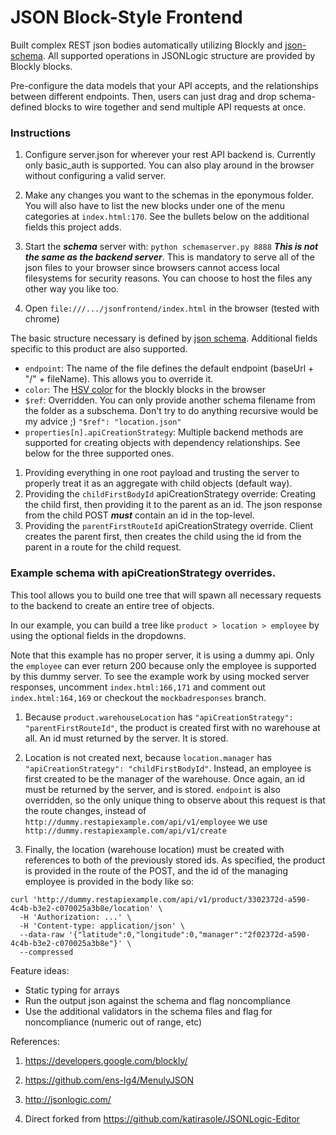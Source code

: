 JSON Block-Style Frontend
==============
Built complex REST json bodies automatically utilizing Blockly and [json-schema](https://json-schema.org/draft/2020-12/json-schema-core.html). All supported operations in JSONLogic structure are provided by Blockly blocks. 

Pre-configure the data models that your API accepts, and the relationships between different endpoints.
Then, users can just drag and drop schema-defined blocks to wire together and send multiple API requests at once.


### Instructions


1. Configure server.json for wherever your rest API backend is. Currently only basic_auth is supported. You can also play around in the browser without configuring a valid server.

2. Make any changes you want to the schemas in the eponymous folder. You will also have to list the new blocks under one of the menu categories at `index.html:170`. See the bullets below on the additional fields this project adds.

3. Start the ***schema*** server with: `python schemaserver.py 8888` ***This is not the same as the backend server***. This is mandatory to serve all of the json files to your browser since browsers cannot access local filesystems for security reasons. You can choose to host the files any other way you like too.

4. Open `file:///.../jsonfrontend/index.html` in the browser (tested with chrome)


The basic structure necessary is defined by [json schema](https://json-schema.org/draft/2020-12/json-schema-core.html). Additional fields specific to this product are also supported.

- `endpoint`: The name of the file defines the default endpoint (baseUrl + "/" + fileName). This allows you to override it.
- `color`: The [HSV color](https://developers.google.com/blockly/guides/create-custom-blocks/block-colour#:~:text=%20Block%20colour%20%201%20Defining%20the%20block,space%20is%20highly%20recommended%2C%20but%20Blockly...%20More%20) for the blockly blocks in the browser
- `$ref`: Overridden. You can only provide another schema filename from the folder as a subschema. Don't try to do anything recursive would be my advice ;) `"$ref": "location.json"` 
- `properties[n].apiCreationStrategy`: Multiple backend methods are supported for creating objects with dependency relationships. See below for the three supported ones.

1. Providing everything in one root payload and trusting the server to properly treat it as an aggregate with child objects (default way).
2. Providing the `childFirstBodyId` apiCreationStrategy override: Creating the child first, then providing it to the parent as an id. The json response from the child POST ***must*** contain an id in the top-level.
3. Providing the `parentFirstRouteId` apiCreationStrategy override. Client creates the parent first, then creates the child using the id from the parent in a route for the child request.

### Example schema with apiCreationStrategy overrides.

This tool allows you to build one tree that will spawn all necessary requests to the backend to create an entire tree of objects.

In our example, you can build a tree like `product > location > employee` by using the optional fields in the dropdowns.

Note that this example has no proper server, it is using a dummy api. Only the `employee` can ever return 200 because only the employee is supported by this dummy server. To see the example work by using mocked server responses, uncomment `index.html:166,171` and comment out `index.html:164,169` or checkout the `mockbadresponses` branch.

1. Because `product.warehouseLocation` has `"apiCreationStrategy": "parentFirstRouteId"`, the product is created first with no warehouse at all. An id must returned by the server. It is stored.

2. Location is not created next, because `location.manager` has `"apiCreationStrategy": "childFirstBodyId"`.
Instead, an employee is first created to be the manager of the warehouse. Once again, an id must be returned by the server, and is stored.
`endpoint` is also overridden, so the only unique thing to observe about this request is that the route changes, instead of `http://dummy.restapiexample.com/api/v1/employee` we use `http://dummy.restapiexample.com/api/v1/create`

3. Finally, the location (warehouse location) must be created with references to both of the previously stored ids.
As specified, the product is provided in the route of the POST, and the id of the managing employee is provided in the body like so:
```
curl 'http://dummy.restapiexample.com/api/v1/product/3302372d-a590-4c4b-b3e2-c070025a3b8e/location' \
  -H 'Authorization: ...' \
  -H 'Content-type: application/json' \
  --data-raw '{"latitude":0,"longitude":0,"manager":"2f02372d-a590-4c4b-b3e2-c070025a3b8e"}' \
  --compressed
```


Feature ideas:

- Static typing for arrays
- Run the output json against the schema and flag noncompliance
- Use the additional validators in the schema files and flag for noncompliance (numeric out of range, etc)


References:

1. https://developers.google.com/blockly/

2. https://github.com/ens-lg4/MenulyJSON

3. http://jsonlogic.com/

4. Direct forked from https://github.com/katirasole/JSONLogic-Editor

